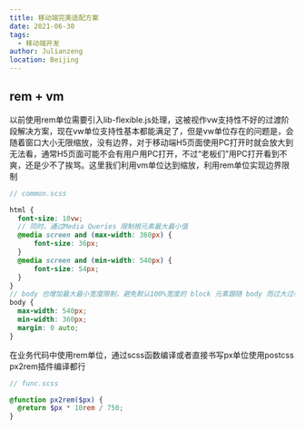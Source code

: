 ```yaml
---
title: 移动端完美适配方案
date: 2021-06-30
tags: 
  - 移动端开发
author: Julianzeng
location: Beijing  
---
```


## rem + vm

以前使用rem单位需要引入lib-flexible.js处理，这被视作vw支持性不好的过渡阶段解决方案，现在vw单位支持性基本都能满足了，但是vw单位存在的问题是，会随着窗口大小无限缩放，没有边界，对于移动端H5页面使用PC打开时就会放大到无法看，通常H5页面可能不会有用户用PC打开，不过“老板们”用PC打开看到不爽，还是少不了挨骂。这里我们利用vm单位达到缩放，利用rem单位实现边界限制

```scss
// common.scss

html {
  font-size: 10vw;
  // 同时，通过Media Queries 限制根元素最大最小值
  @media screen and (max-width: 360px) {
      font-size: 36px;
  }
  @media screen and (min-width: 540px) {
      font-size: 54px;
  }
}
// body 也增加最大最小宽度限制，避免默认100%宽度的 block 元素跟随 body 而过大过小
body {
  max-width: 540px;
  min-width: 360px;
  margin: 0 auto;
}
```

在业务代码中使用rem单位，通过scss函数编译或者直接书写px单位使用postcss px2rem插件编译都行
```scss
// func.scss

@function px2rem($px) {
  @return $px * 10rem / 750;
}

```